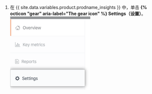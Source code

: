 1. 在 {{ site.data.variables.product.prodname_insights }} 中，单击 **{% octicon "gear" aria-label="The gear icon" %} Settings（设置）**。 ![Settings 选项卡](/assets/images/help/insights/settings-tab.png)
